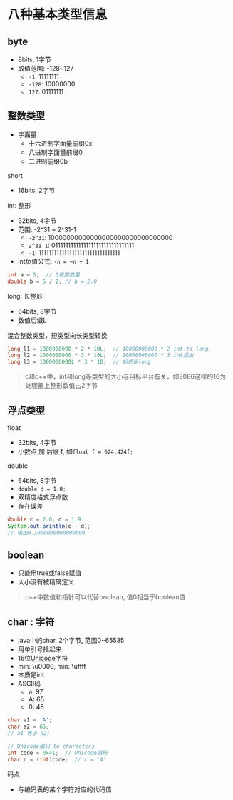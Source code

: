 # 八种基本类型信息

## byte

- 8bits, 1字节
- 取值范围: -128~127
  - `-1`:   11111111
  - `-128`: 10000000
  - `127`:  01111111

## 整数类型

- 字面量
  - 十六进制字面量前缀0x
  - 八进制字面量前缀0
  - 二进制前缀0b

short

- 16bits, 2字节

int: 整形

- 32bits, 4字节
- 范围: -2^31 ~ 2^31-1
  - `-2^31`:  10000000000000000000000000000000
  - `2^31-1`: 01111111111111111111111111111111
  - `-1`:     11111111111111111111111111111111
- int负值公式: `-n = ~n + 1`

```java
int a = 5;  // 5是整数量
double b = 5 / 2; // b = 2.0
```

long: 长整形

- 64bits, 8字节
- 数值后缀L

混合整数类型，短类型向长类型转换

```java
long l1 = 1000000000 * 2 * 10L;  // 10000000000 * 2 int to long
long l2 = 1000000000 * 3 * 10L;  // 10000000000 * 3 int溢出
long l3 = 1000000000L * 3 * 10;  // 始终是long
```

> c和c++中，int和long等类型的大小与目标平台有关，如8086这样的16为处理器上整形数值占2字节

## 浮点类型

float

- 32bits, 4字节
- 小数点 加 后缀 f, 如`float f = 624.424f;`

double

- 64bits, 8字节
- `double d = 1.0;`
- 双精度格式浮点数
- 存在误差

```java
double c = 2.0, d = 1.9
System.out.println(c - d);
// 输出0.1000000000000009
```

## boolean

- 只能用true或false赋值
- 大小没有被精确定义

> c++中数值和指针可以代替boolean, 值0相当于boolean值

## char : 字符

- java中的char, 2个字节, 范围0~65535
- 用单引号括起来
- 16位[Unicode]()字符
- min: \\u0000, min: \\uffff 
- 本质是int
- ASCII码
  - a: 97
  - A: 65
  - 0: 48

```java
char a1 = 'A';
char a2 = 65;
// a1 等于 a2;

// Unicode编码 to characters
int code = 0x41;  // Unicode编码
char c = (int)code;  // c = 'A'
```

码点

- 与编码表的某个字符对应的代码值
